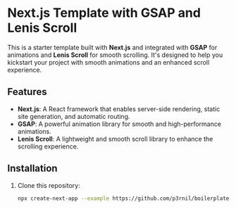 # Next.js Template with GSAP and Lenis Scroll

This is a starter template built with **Next.js** and integrated with **GSAP** for animations and **Lenis Scroll** for smooth scrolling. It's designed to help you kickstart your project with smooth animations and an enhanced scroll experience.

## Features

- **Next.js**: A React framework that enables server-side rendering, static site generation, and automatic routing.
- **GSAP**: A powerful animation library for smooth and high-performance animations.
- **Lenis Scroll**: A lightweight and smooth scroll library to enhance the scrolling experience.

## Installation

1. Clone this repository:

    ```bash
    npx create-next-app --example https://github.com/p3rnil/boilerplate-gsap
    ```